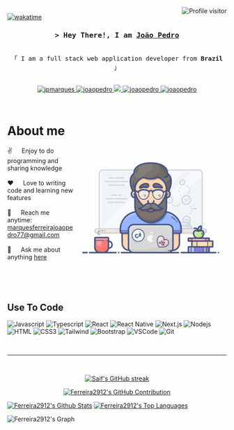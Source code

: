 <!--
<h2 align="center">
  Welcome to Al Siam World!
  <img src="https://media.giphy.com/media/hvRJCLFzcasrR4ia7z/giphy.gif" width="28">
</h2>
-->

<!--
<p align="center">
  <a href="https://github.com/alsiam"><img src="https://readme-typing-svg.herokuapp.com/?lines=Self%20Taught%20Programmer;Front%20End%20Developer;1.5%2B%20years%20of%20coding%20experience;Always%20learning%20new%20things&center=true&width=380&height=45"></a>
</p>

 -->

<a href="https://komarev.com/ghpvc/?username=Ferreira2912">
  <img align="right" src="https://komarev.com/ghpvc/?username=Ferreira2912&label=Visitors&color=0e75b6&style=flat" alt="Profile visitor" />
</a>


[![wakatime](https://wakatime.com/badge/user/eebb3dd8-d9b2-40de-9b88-6fd6cac99dbc.svg)](https://wakatime.com/@eebb3dd8-d9b2-40de-9b88-6fd6cac99dbc)

<!-- Intro  -->
<h3 align="center">
        <samp>&gt; Hey There!, I am
                <b><a target="_blank" href="https://alsiam.com">João Pedro</a></b>
        </samp>
</h3>


<p align="center"> 
  <samp>
    <br>
    「 I am a full stack web application developer from <b>Brazil</b> 」
    <br>
    <br>
  </samp>
</p>

<p align="center">
 <a href="https://jpferreira.myportfolio.com" target="blank">
  <img src="https://img.shields.io/badge/Website-DC143C?style=for-the-badge&logo=medium&logoColor=white" alt="jpmarques" />
 </a>
 <a href="https://linkedin.com/in/joão-pedro-marques-14331a260" target="_blank">
  <img src="https://img.shields.io/badge/LinkedIn-0077B5?style=for-the-badge&logo=linkedin&logoColor=white" alt="joaopedro"/>
 </a>
 <!-- <a href="https://dev.to/alsiam" target="_blank">
  <img src="https://img.shields.io/badge/dev.to-0A0A0A?style=for-the-badge&logo=dev.to&logoColor=white" alt="alsiam" />
 </a> -->
 <a href="https://twitter.com/F3rreira2912" target="_blank">
  <img src="https://img.shields.io/badge/Twitter-1DA1F2?style=for-the-badge&logo=twitter&logoColor=white" />
 </a>
 <a href="https://instagram.com/joao_pedromf29" target="_blank">
  <img src="https://img.shields.io/badge/Instagram-fe4164?style=for-the-badge&logo=instagram&logoColor=white" alt="joaopedro" />
 </a> 
 <a href="https://facebook.com/joao.pedromf29" target="_blank">
  <img src="https://img.shields.io/badge/Facebook-20BEFF?&style=for-the-badge&logo=facebook&logoColor=white" alt="joaopedro"  />
  </a> 
</p>
<br />

<!-- About Section -->
 # About me
 
<p>
 <img align="right" width="350" src="/assets/programmer.gif" alt="Coding gif" />
  
 ✌️ &emsp; Enjoy to do programming and sharing knowledge <br/><br/>
 ❤️ &emsp; Love to writing code and learning new features<br/><br/>
 📧 &emsp; Reach me anytime: marquesferreirajoaopedro77@gmail.com<br/><br/>
 💬 &emsp; Ask me about anything [here](https://github.com/Ferreira2912/Ferreira2912/issues)

</p>

<br/>
<br/>
<br/>

## Use To Code

![Javascript](https://img.shields.io/badge/Javascript-F0DB4F?style=for-the-badge&labelColor=black&logo=javascript&logoColor=F0DB4F)
![Typescript](https://img.shields.io/badge/Typescript-007acc?style=for-the-badge&labelColor=black&logo=typescript&logoColor=007acc)
![React](https://img.shields.io/badge/-React-61DBFB?style=for-the-badge&labelColor=black&logo=react&logoColor=61DBFB)
![React Native](https://img.shields.io/badge/React_Native-20232A?style=for-the-badge&logo=react&logoColor=61DAFB)
![Next.js](https://img.shields.io/badge/next.js-000000?style=for-the-badge&logo=nextdotjs&logoColor=white)
![Nodejs](https://img.shields.io/badge/Nodejs-3C873A?style=for-the-badge&labelColor=black&logo=node.js&logoColor=3C873A)
![HTML](https://img.shields.io/badge/HTML5-E34F26?style=for-the-badge&logo=html5&logoColor=white)
![CSS3](https://img.shields.io/badge/CSS3-1572B6?style=for-the-badge&logo=css3&logoColor=white)
![Tailwind](https://img.shields.io/badge/Tailwind_CSS-092749?style=for-the-badge&logo=tailwindcss&logoColor=06B6D4&labelColor=000000)
![Bootstrap](https://img.shields.io/badge/Bootstrap-563D7C?style=for-the-badge&logo=bootstrap&logoColor=white)
![VSCode](https://img.shields.io/badge/Visual_Studio-0078d7?style=for-the-badge&logo=visual%20studio&logoColor=white)
![Git](https://img.shields.io/badge/Git-F05032?style=for-the-badge&logo=git&logoColor=white)


<br/>
<hr/>
<br/>

<p align="center">
  <a href="https://github.com/Ferreira2912">
    <img src="https://github-readme-streak-stats.herokuapp.com/?user=Ferreira2912&theme=radical&border=7F3FBF&background=0D1117" alt="Saif's GitHub streak"/>
  </a>
</p>

<p align="center">
  <a href="https://github.com/Ferreira2912">
    <img src="https://github-profile-summary-cards.vercel.app/api/cards/profile-details?username=Ferreira2912&theme=radical" alt="Ferreira2912's GitHub Contribution"/>
  </a>
</p>

<a> 
    <a href="https://github.com/Ferreira2912"><img alt="Ferreira2912's Github Stats" src="https://denvercoder1-github-readme-stats.vercel.app/api?username=Ferreira2912&show_icons=true&count_private=true&theme=react&border_color=7F3FBF&bg_color=0D1117&title_color=F85D7F&icon_color=F8D866" height="192px" width="49.5%"/></a>
  <a href="https://github.com/Ferreira2912"><img alt="Ferreira2912's Top Languages" src="https://denvercoder1-github-readme-stats.vercel.app/api/top-langs/?username=Ferreira2912&langs_count=8&layout=compact&theme=react&border_color=7F3FBF&bg_color=0D1117&title_color=F85D7F&icon_color=F8D866" height="192px" width="49.5%"/></a>
  <br/>
</a>


![Ferreira2912's Graph](https://github-readme-activity-graph.vercel.app/graph?username=Ferreira2912&custom_title=Ferreira's%20GitHub%20Activity%20Graph&bg_color=0D1117&color=7F3FBF&line=7F3FBF&point=7F3FBF&area_color=FFFFFF&title_color=FFFFFF&area=true)
